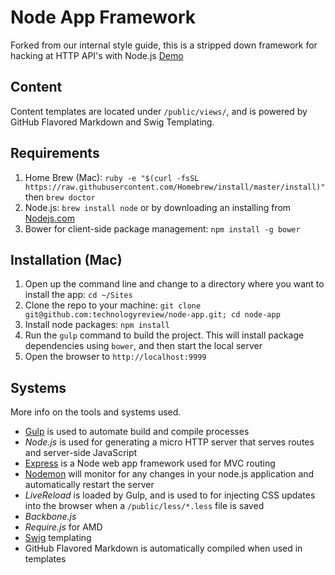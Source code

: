 # Node App Framework
Forked from our internal style guide, this is a stripped down framework for hacking at HTTP API's with Node.js
[Demo](https://mittr-node-app.herokuapp.com/)

## Content
Content templates are located under `/public/views/`, and is powered by GitHub Flavored Markdown and Swig Templating.

## Requirements
1. Home Brew (Mac): `ruby -e "$(curl -fsSL https://raw.githubusercontent.com/Homebrew/install/master/install)"` then `brew doctor`
1. Node.js: `brew install node` or by downloading an installing from [Nodejs.com](http://www.nodejs.com)
1. Bower for client-side package management: `npm install -g bower`

## Installation (Mac)
1. Open up the command line and change to a directory where you want to install the app: `cd ~/Sites`
1. Clone the repo to your machine: `git clone git@github.com:technologyreview/node-app.git; cd node-app`
1. Install node packages: `npm install`
1. Run the `gulp` command to build the project. This will install package dependencies using `bower`, and then start the local server
1. Open the browser to `http://localhost:9999`

## Systems
More info on the tools and systems used.

* [Gulp](http://gulpjs.com/) is used to automate build and compile processes
* *Node.js* is used for generating a micro HTTP server that serves routes and server-side JavaScript
* [Express](http://expressjs.com/) is a Node web app framework used for MVC routing
* [Nodemon](http://nodemon.io/) will monitor for any changes in your node.js application and automatically restart the server
* *LiveReload* is loaded by Gulp, and is used to for injecting CSS updates into the browser when a `/public/less/*.less` file is saved
* *Backbone.js*
* *Require.js* for AMD
* [Swig](http://paularmstrong.github.io/swig/) templating
* GitHub Flavored Markdown is automatically compiled when used in templates